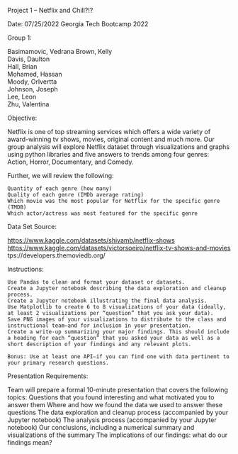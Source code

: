 Project 1 – Netflix and Chill?!?  

 Date: 07/25/2022 
 Georgia Tech Bootcamp 2022   

Group 1:   

Basimamovic, Vedrana 
Brown, Kelly  
Davis, Daulton   
Hall, Brian   
Mohamed, Hassan   
Moody, Orlvertta  
Johnson, Joseph  
Lee, Leon  
Zhu, Valentina  

  
Objective:   

Netflix is one of top streaming services which offers a wide variety of award-winning tv shows, movies, original content and much more. Our group analysis will explore Netflix dataset through visualizations and graphs using python libraries and five answers to trends among four genres:  Action, Horror, Documentary, and Comedy.   

 Further, we will review the following:  

    Quantity of each genre (how many)  
    Quality of each genre (IMDb average rating)  
    Which movie was the most popular for Netflix for the specific genre (TMDB)  
    Which actor/actress was most featured for the specific genre   

 
Data Set Source: 

https://www.kaggle.com/datasets/shivamb/netflix-shows  
https://www.kaggle.com/datasets/victorsoeiro/netflix-tv-shows-and-movies 
tps://developers.themoviedb.org/  

 
Instructions: 

    Use Pandas to clean and format your dataset or datasets. 
    Create a Jupyter notebook describing the data exploration and cleanup process. 
    Create a Jupyter notebook illustrating the final data analysis. 
    Use Matplotlib to create 6 to 8 visualizations of your data (ideally, at least 2 visualizations per “question” that you ask your data). 
    Save PNG images of your visualizations to distribute to the class and instructional team—and for inclusion in your presentation. 
    Create a write-up summarizing your major findings. This should include a heading for each “question” that you asked your data as well as a short description of your findings and any relevant plots. 

    Bonus: Use at least one API—if you can find one with data pertinent to your primary research questions. 

 
Presentation Requirements: 

Team will prepare a formal 10-minute presentation that covers the following topics: 
    Questions that you found interesting and what motivated you to answer them 
    Where and how we found the data we used to answer these questions 
    The data exploration and cleanup process (accompanied by your Jupyter notebook) 
    The analysis process (accompanied by your Jupyter notebook) 
    Our conclusions, including a numerical summary and visualizations of the summary 
    The implications of our findings: what do our findings mean? 